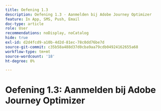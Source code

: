 ```yaml
---
title: Oefening 1.3
description: Oefening 1.3 - Aanmelden bij Adobe Journey Optimizer
feature: In App, SMS, Push, Email
doc-type: article
role: User
recommendations: noDisplay, noCatalog
hide: true
exl-id: d2d4fcd9-a10b-4d2d-81ec-78c0dd76be7d
source-git-commit: c35b58a488d37d0cba9aa79cdb04924162655a68
workflow-type: tm+mt
source-wordcount: '18'
ht-degree: 0%

---
```


# Oefening 1.3: Aanmelden bij Adobe Journey Optimizer

